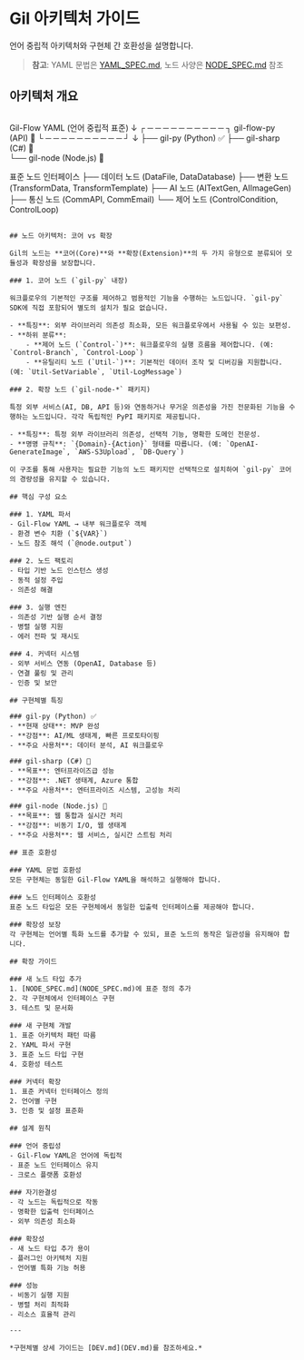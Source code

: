 # Gil 아키텍처 가이드

언어 중립적 아키텍처와 구현체 간 호환성을 설명합니다.

> **참고**: YAML 문법은 [YAML_SPEC.md](YAML_SPEC.md), 노드 사양은 [NODE_SPEC.md](NODE_SPEC.md) 참조

## 아키텍처 개요

```
```
Gil-Flow YAML (언어 중립적 표준)
         ↓
┌ ─ ─ ─ ─ ─ ─ ─ ─ ─ ─ ┐
  gil-flow-py (API) 🚧
└ ─ ─ ─ ─ ─ ─ ─ ─ ─ ─ ┘
         ↓
├── gil-py (Python) ✅
├── gil-sharp (C#) 🚧  
└── gil-node (Node.js) 🚧

표준 노드 인터페이스
├── 데이터 노드 (DataFile, DataDatabase)
├── 변환 노드 (TransformData, TransformTemplate)
├── AI 노드 (AITextGen, AIImageGen)
├── 통신 노드 (CommAPI, CommEmail)
└── 제어 노드 (ControlCondition, ControlLoop)
```

## 노드 아키텍처: 코어 vs 확장

Gil의 노드는 **코어(Core)**와 **확장(Extension)**의 두 가지 유형으로 분류되어 모듈성과 확장성을 보장합니다.

### 1. 코어 노드 (`gil-py` 내장)

워크플로우의 기본적인 구조를 제어하고 범용적인 기능을 수행하는 노드입니다. `gil-py` SDK에 직접 포함되어 별도의 설치가 필요 없습니다.

- **특징**: 외부 라이브러리 의존성 최소화, 모든 워크플로우에서 사용될 수 있는 보편성.
- **하위 분류**:
    - **제어 노드 (`Control-`)**: 워크플로우의 실행 흐름을 제어합니다. (예: `Control-Branch`, `Control-Loop`)
    - **유틸리티 노드 (`Util-`)**: 기본적인 데이터 조작 및 디버깅을 지원합니다. (예: `Util-SetVariable`, `Util-LogMessage`)

### 2. 확장 노드 (`gil-node-*` 패키지)

특정 외부 서비스(AI, DB, API 등)와 연동하거나 무거운 의존성을 가진 전문화된 기능을 수행하는 노드입니다. 각각 독립적인 PyPI 패키지로 제공됩니다.

- **특징**: 특정 외부 라이브러리 의존성, 선택적 기능, 명확한 도메인 전문성.
- **명명 규칙**: `{Domain}-{Action}` 형태를 따릅니다. (예: `OpenAI-GenerateImage`, `AWS-S3Upload`, `DB-Query`)

이 구조를 통해 사용자는 필요한 기능의 노드 패키지만 선택적으로 설치하여 `gil-py` 코어의 경량성을 유지할 수 있습니다.

## 핵심 구성 요소

### 1. YAML 파서
- Gil-Flow YAML → 내부 워크플로우 객체
- 환경 변수 치환 (`${VAR}`)
- 노드 참조 해석 (`@node.output`)

### 2. 노드 팩토리
- 타입 기반 노드 인스턴스 생성
- 동적 설정 주입
- 의존성 해결

### 3. 실행 엔진
- 의존성 기반 실행 순서 결정
- 병렬 실행 지원
- 에러 전파 및 재시도

### 4. 커넥터 시스템
- 외부 서비스 연동 (OpenAI, Database 등)
- 연결 풀링 및 관리
- 인증 및 보안

## 구현체별 특징

### gil-py (Python) ✅
- **현재 상태**: MVP 완성
- **강점**: AI/ML 생태계, 빠른 프로토타이핑
- **주요 사용처**: 데이터 분석, AI 워크플로우

### gil-sharp (C#) 🚧
- **목표**: 엔터프라이즈급 성능
- **강점**: .NET 생태계, Azure 통합
- **주요 사용처**: 엔터프라이즈 시스템, 고성능 처리

### gil-node (Node.js) 🚧
- **목표**: 웹 통합과 실시간 처리
- **강점**: 비동기 I/O, 웹 생태계
- **주요 사용처**: 웹 서비스, 실시간 스트림 처리

## 표준 호환성

### YAML 문법 호환성
모든 구현체는 동일한 Gil-Flow YAML을 해석하고 실행해야 합니다.

### 노드 인터페이스 호환성
표준 노드 타입은 모든 구현체에서 동일한 입출력 인터페이스를 제공해야 합니다.

### 확장성 보장
각 구현체는 언어별 특화 노드를 추가할 수 있되, 표준 노드의 동작은 일관성을 유지해야 합니다.

## 확장 가이드

### 새 노드 타입 추가
1. [NODE_SPEC.md](NODE_SPEC.md)에 표준 정의 추가
2. 각 구현체에서 인터페이스 구현
3. 테스트 및 문서화

### 새 구현체 개발
1. 표준 아키텍처 패턴 따름
2. YAML 파서 구현
3. 표준 노드 타입 구현
4. 호환성 테스트

### 커넥터 확장
1. 표준 커넥터 인터페이스 정의
2. 언어별 구현
3. 인증 및 설정 표준화

## 설계 원칙

### 언어 중립성
- Gil-Flow YAML은 언어에 독립적
- 표준 노드 인터페이스 유지
- 크로스 플랫폼 호환성

### 자기완결성  
- 각 노드는 독립적으로 작동
- 명확한 입출력 인터페이스
- 외부 의존성 최소화

### 확장성
- 새 노드 타입 추가 용이
- 플러그인 아키텍처 지원
- 언어별 특화 기능 허용

### 성능
- 비동기 실행 지원
- 병렬 처리 최적화
- 리소스 효율적 관리

---

*구현체별 상세 가이드는 [DEV.md](DEV.md)를 참조하세요.*
